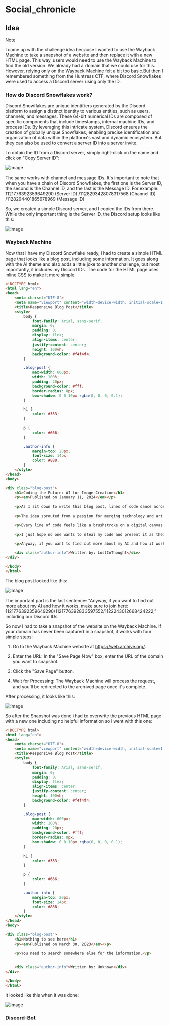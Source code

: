 # Social_chronicle

## Idea
>[!NOTE]
> I came up with the challenge idea because I wanted to use the Wayback Machine to take a snapshot of a website and then replace it with a new HTML page. This way, users would need to use the Wayback Machine to find the old version. We already had a domain that we could use for this. However, relying only on the Wayback Machine felt a bit too basic.But then I remembered something from the Huntress CTF, where Discord Snowflakes were used to access a Discord server using only the ID.

### How do Discord Snowflakes work?

Discord Snowflakes are unique identifiers generated by the Discord platform to assign a distinct identity to various entities, such as users, channels, and messages. These 64-bit numerical IDs are composed of specific components that include timestamps, internal machine IDs, and process IDs. By leveraging this intricate system, Discord ensures the creation of globally unique Snowflakes, enabling precise identification and organization of data within the platform's vast and dynamic ecosystem.
But they can also be used to convert a server ID into a server invite.

To obtain the ID from a Discord server, simply right-click on the name and click on "Copy Server ID":

![image](https://github.com/CTF-Citadel/challenges/assets/115781703/ee33f263-a8c7-4797-805c-c221f2337a93)

The same works with channel and message IDs. It's important to note that when you have a chain of Discord Snowflakes, the first one is the Server ID, the second is the Channel ID, and the last is the Message ID. For example:
1121776392359649290 (Server ID) /1128293428078317568 (Channel ID) /1128294401865678969 (Message ID)

So, we created a simple Discord server, and I copied the IDs from there. While the only important thing is the Server ID, the Discord setup looks like this:

![image](https://github.com/CTF-Citadel/challenges/assets/115781703/0a95c5aa-ff85-492c-b068-aec8c75ac284)

### Wayback Machine

Now that I have my Discord Snowflake ready, I had to create a simple HTML page that looks like a blog post, including some information. It goes along with the AI theme and also adds a little joke to another challenge, but most importantly, it includes my Discord IDs. The code for the HTML page uses inline CSS to make it more simple.

```html
<!DOCTYPE html>
<html lang="en">
<head>
    <meta charset="UTF-8">
    <meta name="viewport" content="width=device-width, initial-scale=1.0">
    <title>Responsive Blog Post</title>
    <style>
        body {
            font-family: Arial, sans-serif;
            margin: 0;
            padding: 0;
            display: flex;
            align-items: center;
            justify-content: center;
            height: 100vh;
            background-color: #f4f4f4;
        }

        .blog-post {
            max-width: 600px;
            width: 100%;
            padding: 20px;
            background-color: #fff;
            border-radius: 8px;
            box-shadow: 0 0 10px rgba(0, 0, 0, 0.1);
        }

        h1 {
            color: #333;
        }

        p {
            color: #666;
        }

        .author-info {
            margin-top: 20px;
            font-size: 14px;
            color: #888;
        }
    </style>
</head>
<body>

<div class="blog-post">
    <h1>Coding the Future: AI for Image Creation</h1>
    <p><em>Published on January 11, 2024</em></p>
    
    <p>As I sit down to write this blog post, lines of code dance across my screen, bringing to life an exciting venture: developing an AI for image creation. The challenge is exhilarating, as I explore the realms of neural networks and deep learning.</p>

    <p>The idea sprouted from a passion for merging technology and art. I envision a future where AI aids in crafting breathtaking visuals, pushing the boundaries of creativity. The journey, however, is not without its hurdles, and the fear of intellectual property theft lingers in the back of my mind.</p>

    <p>Every line of code feels like a brushstroke on a digital canvas, and with each iteration, the AI evolves. I tread carefully, implementing security measures to safeguard my creation. The thrill of innovation is tempered by the responsibility to protect the fruits of labor.</p>
     
    <p>I just hope no one wants to steal my code and present it as their own. I've noticed an account on Instagram that I am suspecting is using my AI.</p>
   
    <p>Anyway, if you want to find out more about my AI and how it works, make sure to join here: 1121776392359649290/1121776392833597552/1122243012668424222</p>

    <div class="author-info">Written by: LostInThought</div>
</div>

</body>
</html>
```

The blog post looked like this:

![image](https://github.com/CTF-Citadel/challenges/assets/115781703/41281dad-5067-4971-9e16-e96b1b90fdd9)

The important part is the last sentence: "Anyway, if you want to find out more about my AI and how it works, make sure to join here: 1121776392359649290/1121776392833597552/1122243012668424222," including our Discord IDs.

So now I had to take a snapshot of the website on the Wayback Machine. If your domain has never been captured in a snapshot, it works with four simple steps:

1. Go to the Wayback Machine website at https://web.archive.org/.

2. Enter the URL:
In the "Save Page Now" box, enter the URL of the domain you want to snapshot.

3. Click the "Save Page" button.

4. Wait for Processing:
The Wayback Machine will process the request, and you'll be redirected to the archived page once it's complete.


After processing, it looks like this:

![image](https://github.com/CTF-Citadel/challenges/assets/115781703/0da93474-2005-46a8-b00f-e042720db8b2)

So after the Snapshot was done i had to overwrite the previous HTML page with a new one including no helpful information so i went with this one:

```html
<!DOCTYPE html>
<html lang="en">
<head>
    <meta charset="UTF-8">
    <meta name="viewport" content="width=device-width, initial-scale=1.0">
    <title>Responsive Blog Post</title>
    <style>
        body {
            font-family: Arial, sans-serif;
            margin: 0;
            padding: 0;
            display: flex;
            align-items: center;
            justify-content: center;
            height: 100vh;
            background-color: #f4f4f4;
        }

        .blog-post {
            max-width: 600px;
            width: 100%;
            padding: 20px;
            background-color: #fff;
            border-radius: 8px;
            box-shadow: 0 0 10px rgba(0, 0, 0, 0.1);
        }

        h1 {
            color: #333;
        }

        p {
            color: #666;
        }

        .author-info {
            margin-top: 20px;
            font-size: 14px;
            color: #888;
        }
    </style>
</head>
<body>

<div class="blog-post">
    <h1>Nothing to see here</h1>
    <p><em>Published on March 30, 2023</em></p>
    
    <p>You need to search somewhere else for the information.</p>
 

    <div class="author-info">Written by: Unknown</div>
</div>

</body>
</html>
```

It looked like this when it was done:

![image](https://github.com/CTF-Citadel/challenges/assets/115781703/0059325d-aa62-4fca-9401-05fc0aa3391d)


### Discord-Bot







